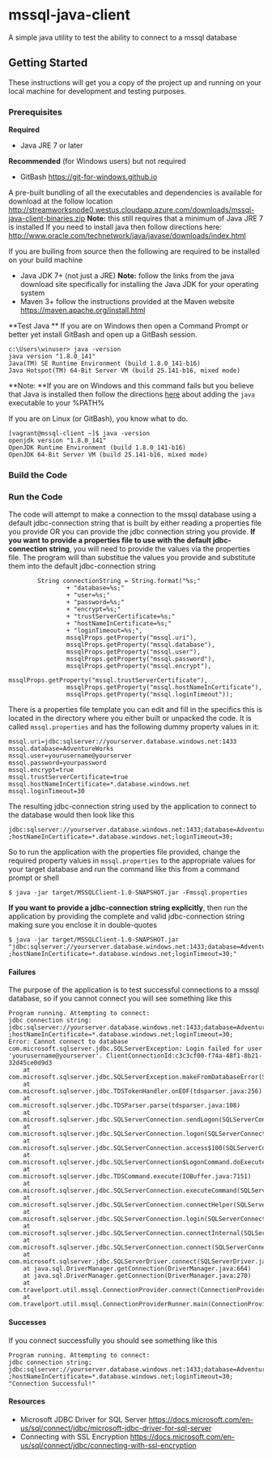 # mssql-java-client
A simple java utility to test the ability to connect to a mssql database


## Getting Started

These instructions will get you a copy of the project up and running on your local machine for development and testing purposes.

### Prerequisites

**Required** 
- Java JRE 7 or later 

**Recommended** (for Windows users) but not required 
- GitBash https://git-for-windows.github.io 

A pre-built bundling of all the executables and dependencies is available for download at the follow location http://streamworksnode0.westus.cloudapp.azure.com/downloads/mssql-java-client-binaries.zip
**Note:** this still requires that a minimum of Java JRE 7 is installed 
If you need to install java then follow directions here: http://www.oracle.com/technetwork/java/javase/downloads/index.html 

If you are builing from source then the following are required to be installed on your build machine
- Java JDK 7+ (not just a JRE) **Note:** follow the links from the java download site specifically for installing the Java JDK for your operating system 
- Maven 3+ follow the instructions provided at the Maven website https://maven.apache.org/install.html 



**Test Java **
If you are on Windows then open a Command Prompt or better yet install GitBash and open up a GitBash session.
```
c:\Users\winuser> java -version
java version "1.8.0_141"
Java(TM) SE Runtime Environment (build 1.8.0_141-b16)
Java Hotspot(TM) 64-Bit Server VM (build 25.141-b16, mixed mode) 
```
**Note: **If you are on Windows and this command fails but you believe that Java is installed then follow the directions [here](http://www.wikihow.com/Compile-%26-Run-Java-Program-Using-Command-Prompt) about adding the ```java``` executable to your %PATH%

If you are on Linux (or GitBash), you know what to do.
```
[vagrant@mssql-client ~]$ java -version
openjdk version "1.8.0_141"
OpenJDK Runtime Environment (build 1.8.0_141-b16)
OpenJDK 64-Bit Server VM (build 25.141-b16, mixed mode)
```

### Build the Code

### Run the Code

The code will attempt to make a connection to the mssql database using a default jdbc-connection string that is built by either reading a properties file you provide OR you can provide the jdbc connection string you provide. 
**If you want to provide a properties file to use with the default jdbc-connection string**, you will need to provide the values via the properties file. The program will than substitue the values you provide and substitute them into the default jdbc-connection string
```
        String connectionString = String.format("%s;"
                + "database=%s;"
                + "user=%s;"
                + "password=%s;"
                + "encrypt=%s;"
                + "trustServerCertificate=%s;"
                + "hostNameInCertificate=%s;"
                + "loginTimeout=%s;",
                mssqlProps.getProperty("mssql.uri"),
                mssqlProps.getProperty("mssql.database"),
                mssqlProps.getProperty("mssql.user"),
                mssqlProps.getProperty("mssql.password"),
                mssqlProps.getProperty("mssql.encrypt"),
                mssqlProps.getProperty("mssql.trustServerCertificate"),
                mssqlProps.getProperty("mssql.hostNameInCertificate"),
                mssqlProps.getProperty("mssql.loginTimeout"));

```
There is a properties file template you can edit and fill in the specifics this is located in the directory where you either built or unpacked the code. It is called ```mssql.properties``` and has the following dummy property values in it:
```
mssql.uri=jdbc:sqlserver://yourserver.database.windows.net:1433
mssql.database=AdventureWorks
mssql.user=yourusername@yourserver
mssql.password=yourpassword
mssql.encrypt=true
mssql.trustServerCertificate=true 
mssql.hostNameInCertificate=*.database.windows.net
mssql.loginTimeout=30

```
The resulting jdbc-connection string used by the application to connect to the database would then look like this
```
jdbc:sqlserver://yourserver.database.windows.net:1433;database=AdventureWorks;user=yourusername@yourserver;password=yourpassword;encrypt=true;trustServerCertificate=true ;hostNameInCertificate=*.database.windows.net;loginTimeout=30;
```

So to run the application with the properties file provided, change the required property values in ```mssql.properties``` to the appropriate values for your target database and run the command like this from a command prompt or shell 
```
$ java -jar target/MSSQLClient-1.0-SNAPSHOT.jar -Fmssql.properties
```



**If you want to provide a jdbc-connection string explicitly**, then run the application by providing the complete and valid jdbc-connection string making sure you enclose it in double-quotes
```
$ java -jar target/MSSQLClient-1.0-SNAPSHOT.jar "jdbc:sqlserver://yourserver.database.windows.net:1433;database=AdventureWorks;user=yourusername@yourserver;password=yourpassword;encrypt=true;trustServerCertificate=true ;hostNameInCertificate=*.database.windows.net;loginTimeout=30;"
```
#### Failures
The purpose of the application is to test successful connections to a mssql database, so if you cannot connect you will see something like this
```
Program running. Attempting to connect:
jdbc connection string: jdbc:sqlserver://yourserver.database.windows.net:1433;database=AdventureWorks;user=yourusername@yourserver;password=yourpassword;encrypt=true;trustServerCertificate=true ;hostNameInCertificate=*.database.windows.net;loginTimeout=30;
Error: Cannot connect to database
com.microsoft.sqlserver.jdbc.SQLServerException: Login failed for user 'yourusername@yourserver'. ClientConnectionId:c3c3cf00-f74a-48f1-8b21-32d45ce0d9d3
	at com.microsoft.sqlserver.jdbc.SQLServerException.makeFromDatabaseError(SQLServerException.java:258)
	at com.microsoft.sqlserver.jdbc.TDSTokenHandler.onEOF(tdsparser.java:256)
	at com.microsoft.sqlserver.jdbc.TDSParser.parse(tdsparser.java:108)
	at com.microsoft.sqlserver.jdbc.SQLServerConnection.sendLogon(SQLServerConnection.java:4290)
	at com.microsoft.sqlserver.jdbc.SQLServerConnection.logon(SQLServerConnection.java:3157)
	at com.microsoft.sqlserver.jdbc.SQLServerConnection.access$100(SQLServerConnection.java:82)
	at com.microsoft.sqlserver.jdbc.SQLServerConnection$LogonCommand.doExecute(SQLServerConnection.java:3121)
	at com.microsoft.sqlserver.jdbc.TDSCommand.execute(IOBuffer.java:7151)
	at com.microsoft.sqlserver.jdbc.SQLServerConnection.executeCommand(SQLServerConnection.java:2478)
	at com.microsoft.sqlserver.jdbc.SQLServerConnection.connectHelper(SQLServerConnection.java:2026)
	at com.microsoft.sqlserver.jdbc.SQLServerConnection.login(SQLServerConnection.java:1687)
	at com.microsoft.sqlserver.jdbc.SQLServerConnection.connectInternal(SQLServerConnection.java:1528)
	at com.microsoft.sqlserver.jdbc.SQLServerConnection.connect(SQLServerConnection.java:866)
	at com.microsoft.sqlserver.jdbc.SQLServerDriver.connect(SQLServerDriver.java:569)
	at java.sql.DriverManager.getConnection(DriverManager.java:664)
	at java.sql.DriverManager.getConnection(DriverManager.java:270)
	at com.travelport.util.mssql.ConnectionProvider.connect(ConnectionProvider.java:24)
	at com.travelport.util.mssql.ConnectionProviderRunner.main(ConnectionProviderRunner.java:101)
```

#### Successes 
If you connect successfully you should see something like this
```
Program running. Attempting to connect:
jdbc connection string: jdbc:sqlserver://yourserver.database.windows.net:1433;database=AdventureWorks;user=yourusername@yourserver;password=yourpassword;encrypt=true;trustServerCertificate=true ;hostNameInCertificate=*.database.windows.net;loginTimeout=30;
"Connection Successful!"
```



#### Resources
- Microsoft JDBC Driver for SQL Server https://docs.microsoft.com/en-us/sql/connect/jdbc/microsoft-jdbc-driver-for-sql-server
- Connecting with SSL Encryption https://docs.microsoft.com/en-us/sql/connect/jdbc/connecting-with-ssl-encryption 
